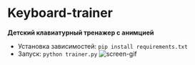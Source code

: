 # Keyboard-trainer
**Детский клавиатурный тренажер с анимцией**

* Установка зависимостей: `pip install requirements.txt`
* Запуск: `python trainer.py`
![screen-gif](./demo_keyboard.gif)
